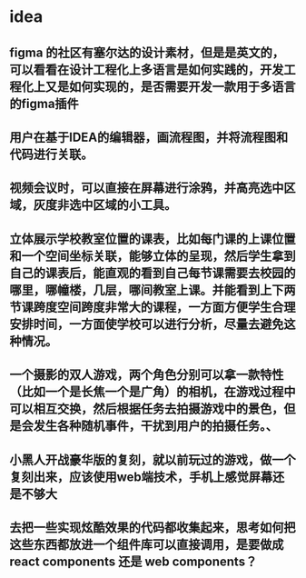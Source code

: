 # idea

## figma 的社区有塞尔达的设计素材，但是是英文的，可以看看在设计工程化上多语言是如何实践的，开发工程化上又是如何实现的，是否需要开发一款用于多语言的figma插件

## 用户在基于IDEA的编辑器，画流程图，并将流程图和代码进行关联。

## 视频会议时，可以直接在屏幕进行涂鸦，并高亮选中区域，灰度非选中区域的小工具。

## 立体展示学校教室位置的课表，比如每门课的上课位置和一个空间坐标关联，能够立体的呈现，然后学生拿到自己的课表后，能直观的看到自己每节课需要去校园的哪里，哪幢楼，几层，哪间教室上课。并能看到上下两节课跨度空间跨度非常大的课程，一方面方便学生合理安排时间，一方面使学校可以进行分析，尽量去避免这种情况。

## 一个摄影的双人游戏，两个角色分别可以拿一款特性（比如一个是长焦一个是广角）的相机，在游戏过程中可以相互交换，然后根据任务去拍摄游戏中的景色，但是会发生各种随机事件，干扰到用户的拍摄任务。、

## 小黑人开战豪华版的复刻，就以前玩过的游戏，做一个复刻出来，应该使用web端技术，手机上感觉屏幕还是不够大

## 去把一些实现炫酷效果的代码都收集起来，思考如何把这些东西都放进一个组件库可以直接调用，是要做成 react components 还是 web components？
